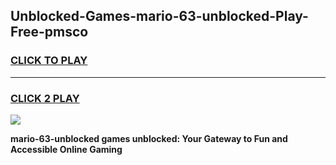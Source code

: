
## Unblocked-Games-mario-63-unblocked-Play-Free-pmsco
<h3>
<a href="https://premium76.site?title=mario-63-unblocked&ref=18A1">CLICK TO PLAY</a></h3>
<hr>

<h3>
<a href="https://premium76.site?title=mario-63-unblocked&ref=18A1">CLICK 2 PLAY</a>
  
</h3>

<a href="https://premium76.site?title=mario-63-unblocked&ref=18A1"><img src="https://clearcache.store/games.png"></a>


**mario-63-unblocked games unblocked: Your Gateway to Fun and Accessible Online Gaming**
